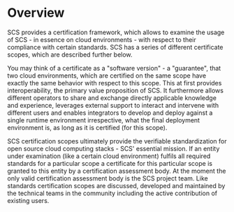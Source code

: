 # Overview

SCS provides a certification framework, which allows to examine the usage of SCS - in essence on cloud environments - with respect to their compliance with certain standards. SCS has a series of different certificate scopes, which are described further below.

You may think of a certificate as a "software version" - a "guarantee", that two cloud environments, which are certified on the same scope have exactly the same behavior with respect to this scope. This at first provides interoperability, the primary value proposition of SCS. It furthermore allows different operators to share and exchange directly applicable knowledge and experience, leverages external support to interact and intervene with different users and enables integrators to develop and deploy against a single runtime environment irrespective, what the final deployment environment is, as long as it is certified (for this scope).

SCS certification scopes ultimately provide the verifiable standardization for open source cloud computing stacks - SCS' essential mission.
If an entity under examination (like a certain cloud environment) fulfils all required standards for a particular scope a certificate for this particular scope is granted to this entity by a certification assessment body. At the moment the only valid certification assessment body is the SCS project team.
Like standards certification scopes are discussed, developed and maintained by the technical teams in the community including the active contribution of existing users.
